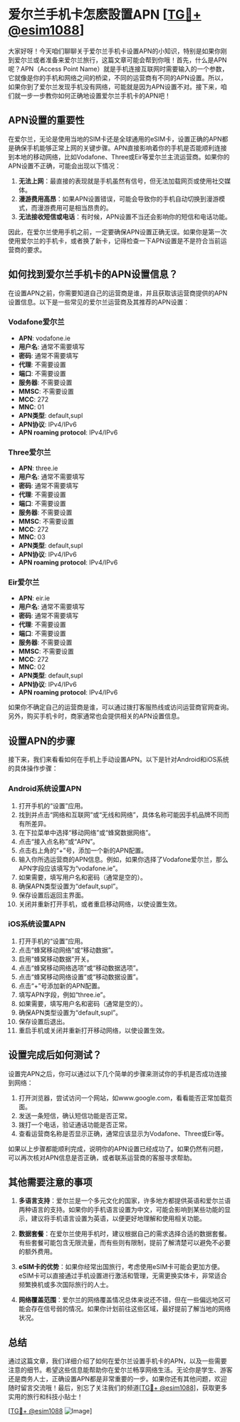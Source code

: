 # 爱尔兰手机卡怎麽設置APN [[TG💪+ @esim1088](https://t.me/s/esim1088)]

大家好呀！今天咱们聊聊关于爱尔兰手机卡设置APN的小知识，特别是如果你刚到爱尔兰或者准备来爱尔兰旅行，这篇文章可能会帮到你哦！首先，什么是APN呢？APN（Access Point Name）就是手机连接互联网时需要输入的一个参数，它就像是你的手机和网络之间的桥梁，不同的运营商有不同的APN设置。所以，如果你到了爱尔兰发现手机没有网络，可能就是因为APN设置不对。接下来，咱们就一步一步教你如何正确地设置爱尔兰手机卡的APN吧！

## APN设置的重要性

在爱尔兰，无论是使用当地的SIM卡还是全球通用的eSIM卡，设置正确的APN都是确保手机能够正常上网的关键步骤。APN直接影响着你的手机是否能顺利连接到本地的移动网络，比如Vodafone、Three或Eir等爱尔兰主流运营商。如果你的APN设置不正确，可能会出现以下情况：

1. **无法上网**：最直接的表现就是手机虽然有信号，但无法加载网页或使用社交媒体。
2. **漫游费用高昂**：如果APN设置错误，可能会导致你的手机自动切换到漫游模式，而漫游费用可是相当昂贵的。
3. **无法接收短信或电话**：有时候，APN设置不当还会影响你的短信和电话功能。

因此，在爱尔兰使用手机之前，一定要确保APN设置正确无误。如果你是第一次使用爱尔兰的手机卡，或者换了新卡，记得检查一下APN设置是不是符合当前运营商的要求。

## 如何找到爱尔兰手机卡的APN设置信息？

在设置APN之前，你需要知道自己的运营商是谁，并且获取该运营商提供的APN设置信息。以下是一些常见的爱尔兰运营商及其推荐的APN设置：

### Vodafone爱尔兰
- **APN**: vodafone.ie
- **用户名**: 通常不需要填写
- **密码**: 通常不需要填写
- **代理**: 不需要设置
- **端口**: 不需要设置
- **服务器**: 不需要设置
- **MMSC**: 不需要设置
- **MCC**: 272
- **MNC**: 01
- **APN类型**: default,supl
- **APN协议**: IPv4/IPv6
- **APN roaming protocol**: IPv4/IPv6

### Three爱尔兰
- **APN**: three.ie
- **用户名**: 通常不需要填写
- **密码**: 通常不需要填写
- **代理**: 不需要设置
- **端口**: 不需要设置
- **服务器**: 不需要设置
- **MMSC**: 不需要设置
- **MCC**: 272
- **MNC**: 03
- **APN类型**: default,supl
- **APN协议**: IPv4/IPv6
- **APN roaming protocol**: IPv4/IPv6

### Eir爱尔兰
- **APN**: eir.ie
- **用户名**: 通常不需要填写
- **密码**: 通常不需要填写
- **代理**: 不需要设置
- **端口**: 不需要设置
- **服务器**: 不需要设置
- **MMSC**: 不需要设置
- **MCC**: 272
- **MNC**: 02
- **APN类型**: default,supl
- **APN协议**: IPv4/IPv6
- **APN roaming protocol**: IPv4/IPv6

如果你不确定自己的运营商是谁，可以通过拨打客服热线或访问运营商官网查询。另外，购买手机卡时，商家通常也会提供相关的APN设置信息。

## 设置APN的步骤

接下来，我们来看看如何在手机上手动设置APN。以下是针对Android和iOS系统的具体操作步骤：

### Android系统设置APN
1. 打开手机的“设置”应用。
2. 找到并点击“网络和互联网”或“无线和网络”，具体名称可能因手机品牌不同而有所差异。
3. 在下拉菜单中选择“移动网络”或“蜂窝数据网络”。
4. 点击“接入点名称”或“APN”。
5. 点击右上角的“+”号，添加一个新的APN配置。
6. 输入你所选运营商的APN信息。例如，如果你选择了Vodafone爱尔兰，那么APN字段应该填写为“vodafone.ie”。
7. 如果需要，填写用户名和密码（通常是空的）。
8. 确保APN类型设置为“default,supl”。
9. 保存设置后返回主界面。
10. 关闭并重新打开手机，或者重启移动网络，以使设置生效。

### iOS系统设置APN
1. 打开手机的“设置”应用。
2. 点击“蜂窝移动网络”或“移动数据”。
3. 启用“蜂窝移动数据”开关。
4. 点击“蜂窝移动网络选项”或“移动数据选项”。
5. 点击“蜂窝移动网络设置”或“移动数据设置”。
6. 点击“+”号添加新的APN配置。
7. 填写APN字段，例如“three.ie”。
8. 如果需要，填写用户名和密码（通常是空的）。
9. 确保APN类型设置为“default,supl”。
10. 保存设置后退出。
11. 重启手机或关闭并重新打开移动网络，以使设置生效。

## 设置完成后如何测试？

设置完APN之后，你可以通过以下几个简单的步骤来测试你的手机是否成功连接到网络：

1. 打开浏览器，尝试访问一个网站，如www.google.com，看看能否正常加载页面。
2. 发送一条短信，确认短信功能是否正常。
3. 拨打一个电话，验证通话功能是否正常。
4. 查看运营商名称是否显示正确，通常应该显示为Vodafone、Three或Eir等。

如果以上步骤都能顺利完成，说明你的APN设置已经成功了。如果仍然有问题，可以再次核对APN信息是否正确，或者联系运营商的客服寻求帮助。

## 其他需要注意的事项

1. **多语言支持**：爱尔兰是一个多元文化的国家，许多地方都提供英语和爱尔兰语两种语言的支持。如果你的手机语言设置为中文，可能会影响到某些功能的显示，建议将手机语言设置为英语，以便更好地理解和使用相关功能。
   
2. **数据套餐**：在爱尔兰使用手机时，建议根据自己的需求选择合适的数据套餐。有些套餐可能包含无限流量，而有些则有限制，提前了解清楚可以避免不必要的额外费用。

3. **eSIM卡的优势**：如果你经常出国旅行，考虑使用eSIM卡可能会更加方便。eSIM卡可以直接通过手机设置进行激活和管理，无需更换实体卡，非常适合频繁换机或多次国际旅行的人士。

4. **网络覆盖范围**：爱尔兰的网络覆盖情况总体来说还不错，但在一些偏远地区可能会存在信号弱的情况。如果你计划前往这些区域，最好提前了解当地的网络状况。

## 总结

通过这篇文章，我们详细介绍了如何在爱尔兰设置手机卡的APN，以及一些需要注意的细节。希望这些信息能帮助你在爱尔兰畅享网络生活。无论你是学生、游客还是商务人士，正确设置APN都是非常重要的一步。如果你还有其他问题，欢迎随时留言交流哦！最后，别忘了关注我们的频道[[TG💪+ @esim1088](https://t.me/s/esim1088)]，获取更多实用的旅行和科技小贴士！

[[TG💪+ @esim1088](https://t.me/s/esim1088) ![Image](https://i.postimg.cc/4NQfJmqS/Snipaste-2025-05-13-00-14-12.png)]